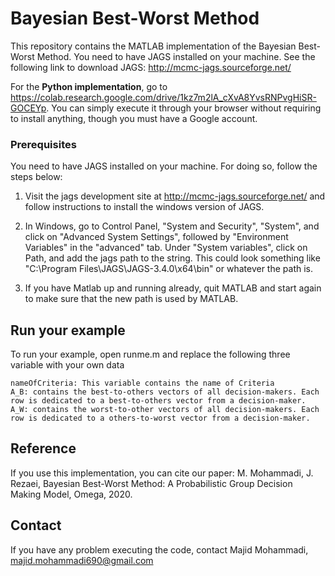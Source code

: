 # Bayesian Best-Worst Method

This repository contains the MATLAB implementation of the Bayesian Best-Worst Method. You need to have JAGS installed on your machine. See the following link to download JAGS:
http://mcmc-jags.sourceforge.net/

For the **Python implementation**, go to https://colab.research.google.com/drive/1kz7m2lA_cXvA8YvsRNPvgHiSR-GOCEYp. You can simply execute it through your browser without requiring to install anything, though you must have a Google account.

### Prerequisites

You need to have JAGS installed on your machine. For doing so, follow the steps below:
 1. Visit the jags development site at http://mcmc-jags.sourceforge.net/ and follow instructions to install the windows version of JAGS.

2. In Windows, go to Control Panel, "System and Security", "System", and click on "Advanced System Settings", followed by "Environment Variables" in the "advanced" tab. Under "System variables", click on Path, and add the jags path to the string. This could look something like "C:\Program Files\JAGS\JAGS-3.4.0\x64\bin" or whatever the path is.

3. If you have Matlab up and running already, quit MATLAB and start again to make sure that the new path is used by MATLAB.

## Run your example

To run your example, open runme.m and replace the following three variable with your own data
```
nameOfCriteria: This variable contains the name of Criteria
A_B: contains the best-to-others vectors of all decision-makers. Each row is dedicated to a best-to-others vector from a decision-maker.
A_W: contains the worst-to-other vectors of all decision-makers. Each row is dedicated to a others-to-worst vector from a decision-maker.
```

## Reference

If you use this implementation, you can cite our paper:
M. Mohammadi, J. Rezaei, Bayesian Best-Worst Method: A Probabilistic Group Decision Making Model, Omega, 2020.

## Contact

If you have any problem executing the code, contact Majid Mohammadi, majid.mohammadi690@gmail.com

